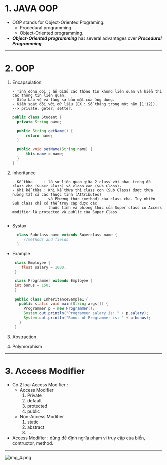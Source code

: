 # 1. JAVA OOP

- OOP stands for Object-Oriented Programing.
  - Procedural programming.
  - Object-Oriented programming.
- ***Object-Oriented programming*** has several advantages over ***Procedural Programming***

---
# 2. OOP
1. Encapsulation
   ``` 
   - Tính đóng gói : ẩn giấu các thông tin không liên quan và hiển thị các thông tin liên quan. 
   - Giúp bảo vệ và tăng sự bảo mật của ứng dụng.
   - Kiểm soát đối với dữ liệu (EX : Số tháng trong một năm [1:12]).
   --> private, geter, setter. 
   ```
   
    ``` Java
    public class Student {
      private String name;
   
      public String getName() {
          return name;
      }
   
      public void setName(String name) {
          this.name = name;
      }
    }
    ```
   
2. Inheritance
    ```
    - Kế thừa     : là sự liên quan giữa 2 class với nhau trong đó class cha (Super Class) và class con (Sub Class).
    - Khi kế thừa : Khi kế thừa thì class con (Sub Class) được thừa hưởng tất cả các thuộc tính (Attributes) 
                    và Phương thức (method) của class cha. Tuy nhiên Sub class chỉ có thể truy cập được các 
                    thuộc tính và phương thức của Super class có Access modifier là protected và public của Super Class. 
                  
    ```
    
- Systax
  ``` Java
    class Subclass-name extends Superclass-name {  
       //methods and fields
    } 
  ```   
  
- Example
   ``` java
    class Employee {
       float salary = 1000;
    }

    class Programmer extends Employee {
    int bonus = 150;
    }
      
    public class InheritanceSample1 {
      public static void main(String args[]) {
        Programmer p = new Programmer();
        System.out.println("Programmer salary is: " + p.salary);
        System.out.println("Bonus of Programmer is: " + p.bonus);
      }
    }
  ```


3. Abstraction


































4. Polymorphism

---
# 3. Access Modifier

- Có 2 loại Access Modifier : 
  - Access Modifier 
    1. Private
    2. default
    3. protected
    4. public
  - Non-Access Modifier
    1. static
    2. abstract
    3. ...
- Access Modifier : dùng để định nghĩa phạm vi truy cập của biến, contructor, method.
---

  ![img_4.png](img_4.png)